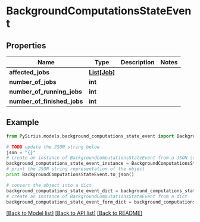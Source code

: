 # BackgroundComputationsStateEvent


## Properties

Name | Type | Description | Notes
------------ | ------------- | ------------- | -------------
**affected_jobs** | [**List[Job]**](Job.md) |  | 
**number_of_jobs** | **int** |  | 
**number_of_running_jobs** | **int** |  | 
**number_of_finished_jobs** | **int** |  | 

## Example

```python
from PySirius.models.background_computations_state_event import BackgroundComputationsStateEvent

# TODO update the JSON string below
json = "{}"
# create an instance of BackgroundComputationsStateEvent from a JSON string
background_computations_state_event_instance = BackgroundComputationsStateEvent.from_json(json)
# print the JSON string representation of the object
print BackgroundComputationsStateEvent.to_json()

# convert the object into a dict
background_computations_state_event_dict = background_computations_state_event_instance.to_dict()
# create an instance of BackgroundComputationsStateEvent from a dict
background_computations_state_event_form_dict = background_computations_state_event.from_dict(background_computations_state_event_dict)
```
[[Back to Model list]](../README.md#documentation-for-models) [[Back to API list]](../README.md#documentation-for-api-endpoints) [[Back to README]](../README.md)


